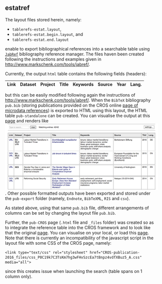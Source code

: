 ## estatref

The layout files stored herein, namely: 
* `tablerefs-estat.layout`, 
* `tablerefs-estat.begin.layout`, and
* `tablerefs-estat.end.layout`

enable to export bibliographical references into a searchable table using [`JabRef`](http://www.jabref.org) bibliography reference manager. The files haven been created following the instructions and examples given in http://www.markschenk.com/tools/jabref/.

Currently, the output `html` table contains the following fields (headers):

| Link | Dataset | Project | Title | Keywords |	Source | Year | Lang. |
|------|---------|---------|-------|----------|--------|------|-------|

but this can be easily modified following again the instructions of http://www.markschenk.com/tools/jabref/. 
When the `BibTeX` bibliography `pub.bib` (storing publications provided on the CROS online [page of microdata references](https://ec.europa.eu/eurostat/cros/content/publications-received_en)) is exported to HTML using this layout, the HTML table `pub-standalone` can be created. You can visualise the output at this [page](http://htmlpreview.github.io/?https://github.com/gjacopo/bodylanguage/blob/master/estatref/pub-standalone.html) and renders like ![this](pub-standalone.png). Other possible formatted outputs have been exported and stored under the `pub-export` folder (namely, `Endnote`, `BibTeXML`, `RIS` and `csv`).

As stated above, using that same `pub.bib` file, different arrangements of columns can be set by changing the layout file `pub.bib`.

Further, the `pub-CROS` page (`.html` file and `_files` folder) was created so as to integrate the reference table into the CROS framework and to look like that the original [page](https://ec.europa.eu/eurostat/cros/content/publications-received_en). You can visualise on your local, or load this [page](http://htmlpreview.github.io/?https://github.com/gjacopo/bodylanguage/blob/master/estatref/pub-CROS.html). Note that there is currently an incompatibility of the javascript script in the layout file with some CSS of the CROS page, namely:

   ```
   <link type="text/css" rel="stylesheet" href="CROS-publication-2016_files/css_P0C19k7C3TsKm7hg3wFHvSzcEa7tBnpz4vdfXBuz5_A.css" media="all">
   ```

since this creates issue when launching the search (table spans on 1 column only).
